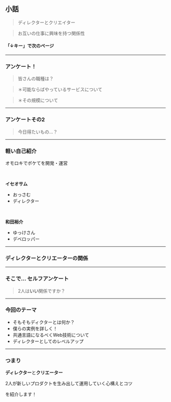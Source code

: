 ## 小話

> ディレクターとクリエイター

> お互いの仕事に興味を持つ関係性

#### 「↓キー」で次のページ

---

### アンケート！

> 皆さんの職種は？

> ＊可能ならばやっているサービスについて

> ＊その規模について

---

### アンケートその2

> 今日得たいもの...？

---

### 軽い自己紹介

オモロキでボケてを開発・運営

<br />

**イセオサム**

- おっさむ
- ディレクター

<br />

**和田裕介**

- ゆっけさん
- デベロッパー

---

### ディレクターとクリエーターの関係

---

### そこで... セルフアンケート

> 2人は**いい**関係ですか？

---

### 今回のテーマ

- そもそもディクターとは何か？
- 僕らの実例を詳しく！
- 共通言語になるべくWeb技術について
- ディレクターとしてのレベルアップ

---

### つまり

**ディレクター**と**クリエーター**

2人が新しいプロダクトを生み出して運用していく心構えとコツ

を紹介します！

